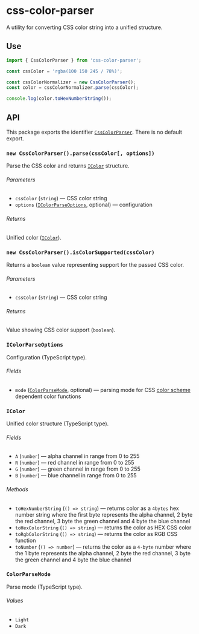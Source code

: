 # css-color-parser

A utility for converting CSS color string into a unified structure.

## Use

```ts
import { CssColorParser } from 'css-color-parser';

const cssColor = 'rgba(100 150 245 / 78%)';

const cssColorNormalizer = new CssColorParser();
const color = cssColorNormalizer.parse(cssColor);

console.log(color.toHexNumberString());
```

## API

This package exports the identifier [`CssColorParser`][api-color-parser].
There is no default export.

### `new CssColorParser().parse(cssColor[, options])`

Parse the CSS color and returns [`IColor`][api-color] structure.

###### Parameters

*   `cssColor` (`string`)
    — CSS color string
*   `options` ([`IColorParseOptions`][api-parse-options], optional)
    — configuration

###### Returns

Unified color ([`IColor`][api-color]).

### `new CssColorParser().isColorSupported(cssColor)`

Returns a `boolean` value representing support for the passed CSS color.

###### Parameters

*   `cssColor` (`string`)
    — CSS color string

###### Returns

Value showing CSS color support (`boolean`).

### `IColorParseOptions`

Configuration (TypeScript type).

###### Fields

*   `mode` ([`ColorParseMode`][api-color-parse-mode], optional)
    — parsing mode for CSS [color scheme](https://developer.mozilla.org/en-US/docs/Web/CSS/color-scheme) dependent color functions

### `IColor`

Unified color structure (TypeScript type).

###### Fields

*   `A` (`number`)
    — alpha channel in range from 0 to 255
*   `R` (`number`)
    — red channel in range from 0 to 255
*   `G` (`number`)
    — green channel in range from 0 to 255
*   `B` (`number`)
    — blue channel in range from 0 to 255

###### Methods

*   `toHexNumberString` (`() => string`)
    — returns color as a `4bytes` hex number string where the first byte represents the alpha channel, 2 byte the red channel, 3 byte the green channel and 4 byte the blue channel
*   `toHexColorString` (`() => string`)
    — returns the color as HEX CSS color
*   `toRgbColorString` (`() => string`)
    — returns the color as RGB CSS function
*   `toNumber` (`() => number`)
    — returns the color as a `4-byte` number where the 1 byte represents the alpha channel, 2 byte the red channel, 3 byte the green channel and 4 byte the blue channel

### `ColorParseMode`

Parse mode (TypeScript type).

###### Values

* `Light`
* `Dark`

[api-color-parser]: #new-csscolorparserparsecsscolor-options

[api-parse-options]: #icolorparseoptions

[api-color]: #icolor

[api-color-parse-mode]: #colorparsemode
